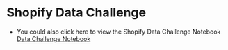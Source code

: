 # Shopify Data Challenge 
* You could also click here to view the Shopify Data Challenge Notebook [Data Challenge Notebook](https://nbviewer.jupyter.org/github/FunCodingPanda/Shopify_Challenge/blob/master/Data_Intern_Challenge_2020.ipynb)
